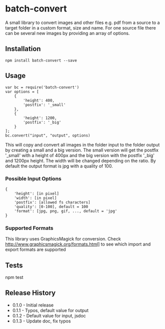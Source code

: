batch-convert
=============

A small library to convert images and other files e.g. pdf from a source to a target folder 
in a custom format, size and name. For one source file there can be several new images by 
providing an array of options.

## Installation

    npm install batch-convert --save

## Usage

    var bc = require('batch-convert')
    var options = [
        {
            'height': 400,
            'postfix': '_small'
        },
        {
            'height': 1200,
            'postfix': '_big'
        }
    ];
    bc.convert("input", "output", options)

This will copy and convert all images in the folder input to the folder output by creating a small and a big version. 
The small version will get the postfix '_small' with a height of 400px and the big version with the postfix 
'_big' and 1200px height. The width will be changed depending on the ratio. By default the output format is jpg with 
a quality of 100.

### Possible Input Options

    {
        'height': [in pixel]
        'width': [in pixel]
        'postfix': [allowed fs characters]
        'quality': [0-100], default = 100
        'format': [jpg, png, gif, ..., default = 'jpg'
    }

### Supported Formats
This library uses GraphicsMagick for conversion. Check http://www.graphicsmagick.org/formats.html] to see 
which import and export formats are supported

## Tests

  npm test

## Release History

* 0.1.0 - Initial release
* 0.1.1 - Typos, default value for output
* 0.1.2 - Default value for input, jsdoc
* 0.1.3 - Update doc, fix typos